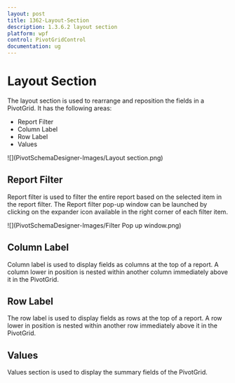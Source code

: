 ```yaml
---
layout: post
title: 1362-Layout-Section
description: 1.3.6.2 layout section
platform: wpf
control: PivotGridControl
documentation: ug
---
```


# Layout Section

The layout section is used to rearrange and reposition the fields in a PivotGrid. It has the following areas:

* Report Filter
* Column Label
* Row Label
* Values

![](PivotSchemaDesigner-Images/Layout section.png)

## Report Filter

Report filter is used to filter the entire report based on the selected item in the report filter. The Report filter pop-up window can be launched by clicking on the expander icon available in the right corner of each filter item.

![](PivotSchemaDesigner-Images/Filter Pop up window.png)

## Column Label

Column label is used to display fields as columns at the top of a report. A column lower in position is nested within another column immediately above it in the PivotGrid.

## Row Label

The row label is used to display fields as rows at the top of a report. A row lower in position is nested within another row immediately above it in the PivotGrid.

## Values

Values section is used to display the summary fields of the PivotGrid.